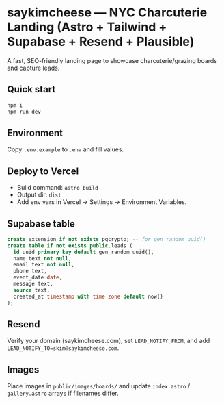 # saykimcheese — NYC Charcuterie Landing (Astro + Tailwind + Supabase + Resend + Plausible)

A fast, SEO-friendly landing page to showcase charcuterie/grazing boards and capture leads.

## Quick start
```bash
npm i
npm run dev
```

## Environment
Copy `.env.example` to `.env` and fill values.

## Deploy to Vercel
- Build command: `astro build`
- Output dir: `dist`
- Add env vars in Vercel → Settings → Environment Variables.

## Supabase table
```sql
create extension if not exists pgcrypto; -- for gen_random_uuid()
create table if not exists public.leads (
  id uuid primary key default gen_random_uuid(),
  name text not null,
  email text not null,
  phone text,
  event_date date,
  message text,
  source text,
  created_at timestamp with time zone default now()
);
```

## Resend
Verify your domain (saykimcheese.com), set `LEAD_NOTIFY_FROM`, and add `LEAD_NOTIFY_TO=skim@saykimcheese.com`.

## Images
Place images in `public/images/boards/` and update `index.astro` / `gallery.astro` arrays if filenames differ.
